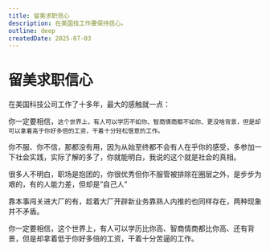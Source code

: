 ```yaml
---
title: 留美求职信心
description: 在美国找工作要保持信心。
outline: deep
createdDate: 2025-07-03
---
```

# 留美求职信心

在美国科技公司工作了十多年，最大的感触就一点：

你一定要相信，`这个世界上，有人可以学历不如你、智商情商都不如你、更没啥背景，但是却可以拿着高于你好多倍的工资，干着十分轻松惬意的工作。`

你不服、你不信，那都没有用，因为从始至终都不会有人在乎你的感受，多参加一下社会实践，实际了解的多了，你就能明白，我说的这个就是社会的真相。

很多人不明白，职场是抱团的，你很优秀但你不服管被排除在圈层之外，是步步为艰的，有的人能力差，但却是”自己人”

靠本事闯关进大厂的有，趁着大厂开辟新业务靠熟人内推的也同样存在，两种现象并不矛盾。

你一定要相信，这个世界上，有人可以学历比你高、智商情商都比你高、还有背景，但是却拿着低于你好多倍的工资，干着十分苦逼的工作。


<ReferenceSource
:sources="[
{
title: '为什么不建议在简历上撒谎？',
link: 'https://www.zhihu.com/question/562524801/answer/46094973132',
site: '知乎',
author: 'Egon林海峰',
date: '2024-12-02',
category: '问答'
}
]"
/>